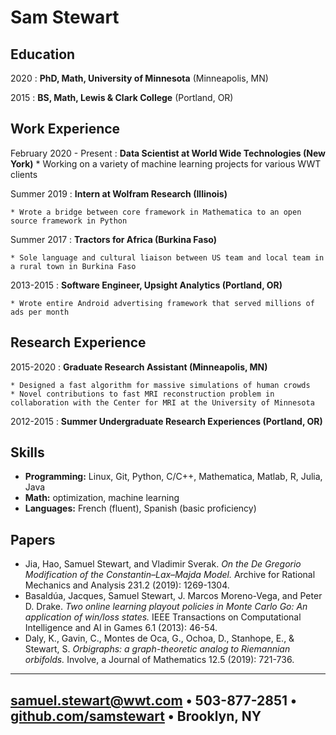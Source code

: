 Sam Stewart
=========================

Education
---------

2020
:   **PhD, Math, University of Minnesota** (Minneapolis, MN)


2015
:   **BS, Math, Lewis & Clark College** (Portland, OR)

Work Experience
---------------
February 2020 - Present
:    **Data Scientist at World Wide Technologies (New York)**
	* Working on a variety of machine learning projects for various WWT clients

Summer 2019
:    **Intern at Wolfram Research (Illinois)**

    * Wrote a bridge between core framework in Mathematica to an open source framework in Python

Summer 2017
:    **Tractors for Africa (Burkina Faso)**

    * Sole language and cultural liaison between US team and local team in a rural town in Burkina Faso

2013-2015
:   **Software Engineer, Upsight Analytics (Portland, OR)**

    * Wrote entire Android advertising framework that served millions of ads per month 

Research Experience
--------------------

2015-2020
:     **Graduate Research Assistant (Minneapolis, MN)** 

    * Designed a fast algorithm for massive simulations of human crowds 
    * Novel contributions to fast MRI reconstruction problem in collaboration with the Center for MRI at the University of Minnesota 

2012-2015 
:   **Summer Undergraduate Research Experiences (Portland, OR)**

Skills
---------

   * **Programming:** Linux, Git, Python, C/C++, Mathematica, Matlab, R, Julia, Java
   * **Math:** optimization, machine learning 
   * **Languages:** French (fluent), Spanish (basic proficiency)

Papers
-----------
   * Jia, Hao, Samuel Stewart, and Vladimir Sverak. *On the De Gregorio Modification of the Constantin–Lax–Majda Model.* Archive for Rational Mechanics and Analysis 231.2 (2019): 1269-1304. 
   * Basaldúa, Jacques, Samuel Stewart, J. Marcos Moreno-Vega, and Peter D. Drake. *Two online learning playout policies in Monte Carlo Go: An application of win/loss states.* IEEE Transactions on Computational Intelligence and AI in Games 6.1 (2013): 46-54.
   * Daly, K., Gavin, C., Montes de Oca, G., Ochoa, D., Stanhope, E., & Stewart, S. *Orbigraphs: a graph-theoretic analog to Riemannian orbifolds.* Involve, a Journal of Mathematics 12.5 (2019): 721-736.

------------------------------------------
<samuel.stewart@wwt.com> • 503-877-2851 • [github.com/samstewart](https://github.com/samstewart) • Brooklyn, NY 
------------------------------------------
